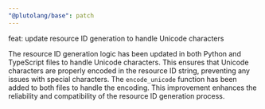 ```yaml
---
"@plutolang/base": patch
---
```


feat: update resource ID generation to handle Unicode characters

The resource ID generation logic has been updated in both Python and TypeScript files to handle Unicode characters. This ensures that Unicode characters are properly encoded in the resource ID string, preventing any issues with special characters. The `encode_unicode` function has been added to both files to handle the encoding. This improvement enhances the reliability and compatibility of the resource ID generation process.

